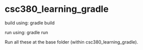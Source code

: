 # csc380_learning_gradle
build using:
gradle build

run using:
gradle run

Run all these at the base folder (within csc380_learning_gradle).
